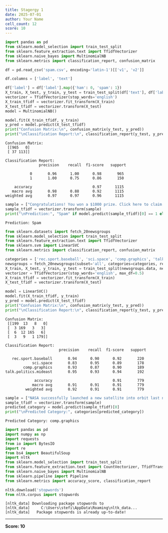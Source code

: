 ```yaml
---
title: Stagergy 1
date: 2025-07-01
author: Your Name
cell_count: 12
score: 10
---
```


```python
import pandas as pd
from sklearn.model_selection import train_test_split
from sklearn.feature_extraction.text import TfidfVectorizer
from sklearn.naive_bayes import MultinomialNB
from sklearn.metrics import classification_report, confusion_matrix

```


```python
df = pd.read_csv('spam.csv', encoding='latin-1')[['v1', 'v2']]

```


```python
df.columns = ['label', 'text']

```


```python
df['label'] = df['label'].map({'ham': 0, 'spam': 1})
X_train, X_test, y_train, y_test = train_test_split(df['text'], df['label'], test_size=0.2, random_state=42)
vectorizer = TfidfVectorizer(stop_words='english')
X_train_tfidf = vectorizer.fit_transform(X_train)
X_test_tfidf = vectorizer.transform(X_test)
model = MultinomialNB()

```


```python
model.fit(X_train_tfidf, y_train)
y_pred = model.predict(X_test_tfidf)
print("Confusion Matrix:\n", confusion_matrix(y_test, y_pred))
print("\nClassification Report:\n", classification_report(y_test, y_pred))

```

    Confusion Matrix:
     [[965   0]
     [ 37 113]]
    
    Classification Report:
                   precision    recall  f1-score   support
    
               0       0.96      1.00      0.98       965
               1       1.00      0.75      0.86       150
    
        accuracy                           0.97      1115
       macro avg       0.98      0.88      0.92      1115
    weighted avg       0.97      0.97      0.96      1115
    
    


```python
sample = ["Congratulations! You won a $1000 prize. Click here to claim."]
sample_tfidf = vectorizer.transform(sample)
print("\nPrediction:", "Spam" if model.predict(sample_tfidf)[0] == 1 else "Ham")

```

    
    Prediction: Spam
    


```python
from sklearn.datasets import fetch_20newsgroups
from sklearn.model_selection import train_test_split
from sklearn.feature_extraction.text import TfidfVectorizer
from sklearn.svm import LinearSVC
from sklearn.metrics import classification_report, confusion_matrix

```


```python
categories = ['rec.sport.baseball', 'sci.space', 'comp.graphics', 'talk.politics.mideast']  
newsgroups = fetch_20newsgroups(subset='all', categories=categories, remove=('headers', 'footers', 'quotes'))
X_train, X_test, y_train, y_test = train_test_split(newsgroups.data, newsgroups.target, test_size=0.2, random_state=42)
vectorizer = TfidfVectorizer(stop_words='english', max_df=0.5)
X_train_tfidf = vectorizer.fit_transform(X_train)
X_test_tfidf = vectorizer.transform(X_test)

```


```python
model = LinearSVC()
model.fit(X_train_tfidf, y_train)
y_pred = model.predict(X_test_tfidf)
print("Confusion Matrix:\n", confusion_matrix(y_test, y_pred))
print("\nClassification Report:\n", classification_report(y_test, y_pred, target_names=categories))

```

    Confusion Matrix:
     [[199  13   8   0]
     [  3 169   3   3]
     [  6  12 165   6]
     [  3   9   1 179]]
    
    Classification Report:
                            precision    recall  f1-score   support
    
       rec.sport.baseball       0.94      0.90      0.92       220
                sci.space       0.83      0.95      0.89       178
            comp.graphics       0.93      0.87      0.90       189
    talk.politics.mideast       0.95      0.93      0.94       192
    
                 accuracy                           0.91       779
                macro avg       0.91      0.91      0.91       779
             weighted avg       0.92      0.91      0.91       779
    
    


```python
sample = ["NASA successfully launched a new satellite into orbit last night."]
sample_tfidf = vectorizer.transform(sample)
predicted_category = model.predict(sample_tfidf)[0]
print("\nPredicted Category:", categories[predicted_category])
```

    
    Predicted Category: comp.graphics
    


```python
import pandas as pd
import numpy as np
import requests
from io import BytesIO
import re
from bs4 import BeautifulSoup
import nltk
from sklearn.model_selection import train_test_split
from sklearn.feature_extraction.text import CountVectorizer, TfidfTransformer
from sklearn.naive_bayes import MultinomialNB
from sklearn.pipeline import Pipeline
from sklearn.metrics import accuracy_score, classification_report


```


```python
nltk.download('stopwords')
from nltk.corpus import stopwords


```

    [nltk_data] Downloading package stopwords to
    [nltk_data]     C:\Users\stefi\AppData\Roaming\nltk_data...
    [nltk_data]   Package stopwords is already up-to-date!
    


---
**Score: 10**